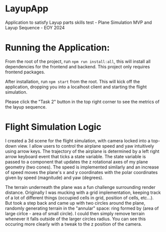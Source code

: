 # LayupApp
Application to satisfy Layup parts skills test - Plane Simulation MVP and Layup Sequence - EOY 2024

# Running the Application:
From the root of the project, run `npm run install:all`,
this will install all dependencies for the frontend and backend.
This project only requires frontend packages.

After installation, run `npm start` from the root.
This will kick off the application, dropping you into a localhost client
and starting the flight simulation.

Please click the "Task 2" button in the top right corner to see 
the metrics of the layup sequence.

# Flight Simulation Logic
I created a 3d scene for the flight simulation, with camera locked into a top-down view.
I allow users to control the airplane speed and yaw intuitively using arrow keys.
The trajectory of the airplane is determined by a left right arrow keyboard event that ticks a state variable. The state variable is passed to a component that updates the z rotational axes of my plane geometry (two cones). The speed is implemented similarly and an increase of speed moves the plane's x and y coordinates with the polar coordinates given by speed (magnitude) and yaw (degrees).

The terrain underneath the plane was a fun challenge surrounding render distance. Originally I was
mucking with a grid implementation, keeping track of a lot of different things (occupied cells in grid, position of cells, etc...). But took a step back and came up with two circles around the plane, randomly generating terrain in the "annular" space: ring formed by (area of large cirlce - area of small circle). I could then simply remove terrain whenever it falls outside of the larger circles radius. You can see this occuring more clearly with a tweak to the z position of the camera.